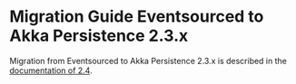 <a id="migration-eventsourced-2-3"></a>
# Migration Guide Eventsourced to Akka Persistence 2.3.x

Migration from Eventsourced to Akka Persistence 2.3.x is described in the 
[documentation of 2.4](http://doc.akka.io/docs/akka/2.4/project/migration-guide-eventsourced-2.3.x.html).
